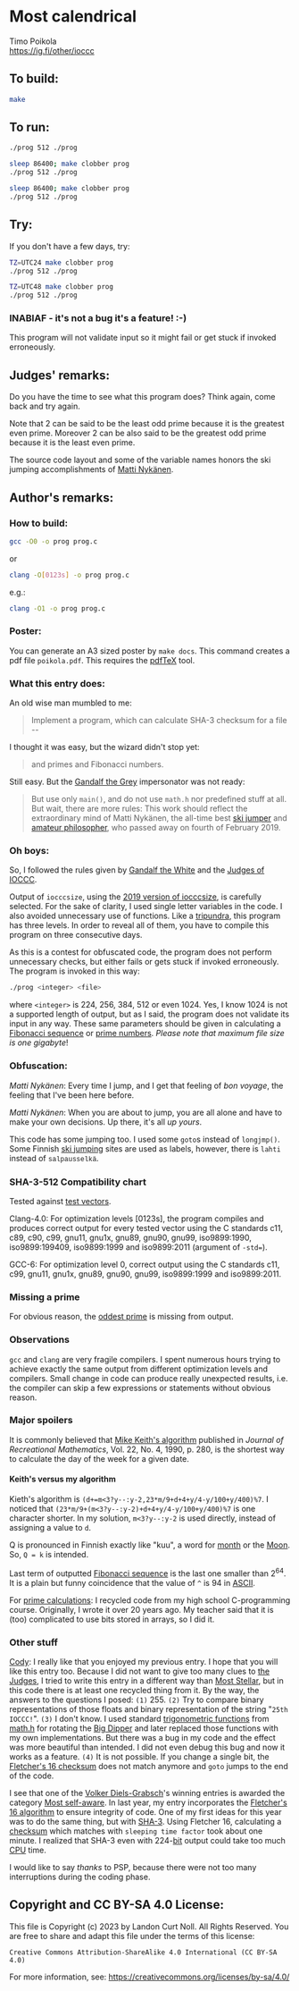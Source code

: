 # Most calendrical

Timo Poikola  
<https://ig.fi/other/ioccc>  

## To build:

```sh
make
```

## To run:

```sh
./prog 512 ./prog

sleep 86400; make clobber prog
./prog 512 ./prog

sleep 86400; make clobber prog
./prog 512 ./prog
```

## Try:

If you don't have a few days, try:

```sh
TZ=UTC24 make clobber prog
./prog 512 ./prog

TZ=UTC48 make clobber prog
./prog 512 ./prog
```

### INABIAF - it's not a bug it's a feature! :-)

This program will not validate input so it might fail or get stuck if invoked
erroneously.

## Judges' remarks:

Do you have the time to see what this program does?  Think again, come back and
try again.

Note that 2 can be said to be the least odd prime because it is the greatest
even prime.  Moreover 2 can be also said to be the greatest odd prime because it
is the least even prime.

The source code layout and some of the variable names honors the ski jumping
accomplishments of [Matti
Nyk&auml;nen](https://en.wikipedia.org/wiki/Matti_Nyk%C3%A4nen).

## Author's remarks:

### How to build:

```sh
gcc -O0 -o prog prog.c
```

or

```sh
clang -O[0123s] -o prog prog.c
```

e.g.:

```sh
clang -O1 -o prog prog.c
```

### Poster:

You can generate an A3 sized poster by `make docs`. This command creates a pdf
file `poikola.pdf`. This requires the
[pdfTeX](https://en.wikipedia.org/wiki/PdfTeX) tool.

### What this entry does:

An old wise man mumbled to me:
> Implement a program, which can calculate SHA-3 checksum for a file --

I thought it was easy, but the wizard didn't stop yet:

> and primes and Fibonacci numbers.

Still easy. But the [Gandalf the
Grey](https://www.glyphweb.com/arda/g/gandalf.html) impersonator was not ready:

> But use only `main()`, and do not use `math.h` nor predefined stuff at all.
But wait, there are more rules: This work should reflect the extraordinary mind
of Matti Nyk&auml;nen, the all-time best [ski
jumper](https://en.wikipedia.org/wiki/Matti_Nyk%C3%A4nen) and [amateur
philosopher](http://telefinn.blogspot.com/2011/11/matti-nykanen-quotes.html),
who passed away on fourth of February 2019.

### Oh boys:

So, I followed the rules given by [Gandalf the
White](https://www.glyphweb.com/arda/g/gandalf.html) and the [Judges of
IOCCC](/judges.html).

Output of `iocccsize`, using the [2019 version of
iocccsize](https://www.ioccc.org/2019/iocccsize.c), is carefully selected.  For
the sake of clarity, I used single letter variables in the code. I also avoided
unnecessary use of functions.  Like a
[tripundra](https://en.wikipedia.org/wiki/Tripundra), this program has three levels.
In order to reveal all of them, you have to compile this program on three
consecutive days.

As this is a contest for obfuscated code, the program does not perform
unnecessary checks, but either fails or gets stuck if invoked erroneously. The
program is invoked in this way:


```sh
./prog <integer> <file>

```

where `<integer>` is 224, 256, 384, 512 or even 1024. Yes, I know 1024 is not a
supported length of output, but as I said, the program does not validate its
input in any way.  These same parameters should be given in calculating a
[Fibonacci sequence](https://en.wikipedia.org/wiki/Fibonacci_sequence) or [prime
numbers](https://en.wikipedia.org/wiki/Prime_number). *Please note that maximum
file size is one gigabyte*!

### Obfuscation:

*Matti Nyk&auml;nen*: Every time I jump, and I get that feeling of _bon voyage_,
the feeling that I've been here before.

*Matti Nyk&auml;nen*: When you are about to jump, you are all alone and have to
make your own decisions. Up there, it's all _up yours_.

This code has some jumping too. I used some `goto`s instead of `longjmp()`. Some
Finnish [ski jumping](https://en.wikipedia.org/wiki/Ski_jumping) sites are used
as labels, however, there is `lahti` instead of <tt style="font-family: Monaco,
Courier New, monospace;font-size: 12px;">salpausselk&auml;</tt>.

### SHA-3-512 Compatibility chart ###

Tested against [test vectors](https://www.di-mgt.com.au/sha_testvectors.html).

Clang-4.0: For optimization levels [0123s], the program compiles and produces
correct output for every tested vector using the C standards c11, c89, c90, c99,
gnu11, gnu1x, gnu89, gnu90, gnu99, iso9899:1990, iso9899:199409, iso9899:1999
and iso9899:2011 (argument of `-std=`).

GCC-6: For optimization level 0, correct output using the C standards
c11, c99, gnu11, gnu1x, gnu89, gnu90, gnu99, iso9899:1999 and iso9899:2011.

### Missing a prime

For obvious reason, the [oddest
prime](https://mathworld.wolfram.com/OddPrime.html) is missing from output.

### Observations

`gcc` and `clang` are very fragile compilers. I spent numerous hours trying to
achieve exactly the same output from different optimization levels and
compilers. Small change in code can produce really unexpected results, i.e. the
compiler can skip a few expressions or statements without obvious reason.

### Major spoilers

It is commonly believed that [Mike Keith's
algorithm](http://www.cadaeic.net/calendar.htm) published in _Journal of
Recreational Mathematics_, Vol. 22, No. 4, 1990, p. 280, is the shortest way to
calculate the day of the week for a given date.

#### Keith's versus my algorithm

Kieth's algorithm is `(d+=m<3?y--:y-2,23*m/9+d+4+y/4-y/100+y/400)%7`. I noticed
that `(23*m/9+(m<3?y--:y-2)+d+4+y/4-y/100+y/400)%7` is one character shorter. In
my solution, `m<3?y--:y-2` is used directly, instead of assigning a value to
`d`.

Q is pronounced in Finnish exactly like "kuu", a word for
[month](https://en.wikipedia.org/wiki/Month) or the
[Moon](https://en.wikipedia.org/wiki/Moon). So, `Q = k` is intended.

Last term of outputted [Fibonacci
sequence](https://en.wikipedia.org/wiki/Fibonacci_sequence) is the last one
smaller than 2<sup>64</sup>. It is a plain but funny coincidence
that the value of `^` is 94 in [ASCII](https://en.wikipedia.org/wiki/ASCII).

For [prime calculations](https://en.wikipedia.org/wiki/Prime_number): I recycled
code from my high school C-programming course. Originally, I wrote it over 20
years ago. My teacher said that it is (too) complicated to use bits stored in
arrays, so I did it.

### Other stuff

[Cody](/winners.html#Cody_Boone_Ferguson): I really like that you enjoyed my
previous entry. I hope that you will like this entry too.  Because I did not
want to give too many clues to [the Judges](/judges.html), I tried to write this
entry in a different way than [Most Stellar](/2018/poikola/prog.c), but in this
code there is at least one recycled thing from it. By the way, the answers to
the questions I posed: `(1)` 255. `(2)` Try to compare binary representations of
those floats and binary representation of the string "`25th IOCCC!`". `(3)` I
don't know. I used standard [trigonometric
functions](https://en.wikipedia.org/wiki/Trigonometric_functions) from
[math.h](https://en.wikipedia.org/wiki/C_mathematical_functions#Overview_of_functions)
for rotating the [Big Dipper](https://en.wikipedia.org/wiki/Big_Dipper) and
later replaced those functions with my own implementations.  But there was a bug
in my code and the effect was more beautiful than intended.  I did not even
debug this bug and now it works as a feature. `(4)` It is not possible. If you
change a single bit, the [Fletcher's 16
checksum](https://en.wikipedia.org/wiki/Fletcher%27s_checksum#Fletcher-16) does
not match anymore and `goto` jumps to the end of the code.

I see that one of the [Volker
Diels-Grabsch](/winners.html#Volker_Diels-Grabsch)'s winning entries is
awarded the category [Most self-aware](/2019/diels-grabsch2/prog.c). In last
year, my entry incorporates the [Fletcher's 16
algorithm](https://en.wikipedia.org/wiki/Fletcher%27s_checksum#Fletcher-16) to
ensure integrity of code. One of my first ideas for this year was to do the same
thing, but with [SHA-3](https://en.wikipedia.org/wiki/SHA-3). Using Fletcher 16,
calculating a [checksum](https://en.wikipedia.org/wiki/Checksum) which matches
with `sleeping time factor` took about one minute.  I realized that SHA-3 even
with 224-[bit](https://en.wikipedia.org/wiki/Bit) output could take too much
[CPU](https://en.wikipedia.org/wiki/Central_processing_unit) time.

I would like to say _thanks_ to PSP, because there were not too many
interruptions during the coding phase.

## Copyright and CC BY-SA 4.0 License:

This file is Copyright (c) 2023 by Landon Curt Noll.  All Rights Reserved.
You are free to share and adapt this file under the terms of this license:

    Creative Commons Attribution-ShareAlike 4.0 International (CC BY-SA 4.0)

For more information, see: https://creativecommons.org/licenses/by-sa/4.0/
